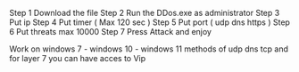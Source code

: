 Step 1 Download the file
Step 2 Run the DDos.exe as administrator
Step 3 Put ip 
Step 4 Put timer ( Max 120 sec )
Step 5 Put port ( udp dns https )
Step 6 Put threats max 10000
Step 7 Press Attack and enjoy
 
Work on windows 7 - windows 10 - windows 11
methods of udp dns tcp and for layer 7 you can have acces to Vip
